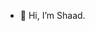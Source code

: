 - 👋 Hi, I’m Shaad.


<!---
Shaad8383/Shaad8383 is a ✨ special ✨ repository because its `README.md` (this file) appears on your GitHub profile.
You can click the Preview link to take a look at your changes.
--->
